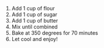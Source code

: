 1. Add 1 cup of flour
2. Add 1 cup of sugar
3. Add 1 cup of butter
4. Mix until combined
5. Bake at 350 degrees for 70 minutes
6. Let cool and enjoy!

